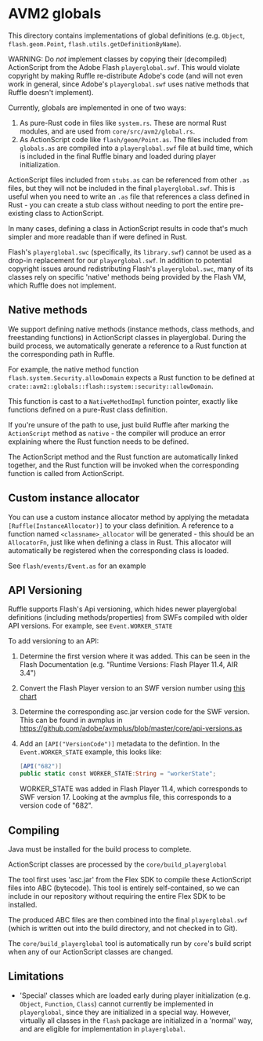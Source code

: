 # AVM2 globals

This directory contains implementations of global definitions
(e.g. `Object`, `flash.geom.Point`, `flash.utils.getDefinitionByName`).

WARNING: Do *not* implement classes by copying their (decompiled) ActionScript
from the Adobe Flash `playerglobal.swf`. This would violate copyright by making
Ruffle re-distribute Adobe's code (and will not even work in general, since
Adobe's `playerglobal.swf` uses native methods that Ruffle doesn't implement).

Currently, globals are implemented in one of two ways:
1) As pure-Rust code in files like `system.rs`. These are normal Rust
   modules, and are used from `core/src/avm2/global.rs`.
2) As ActionScript code like `flash/geom/Point.as`.
   The files included from `globals.as` are compiled into a `playerglobal.swf`
   file at build time, which is included in the final Ruffle binary
   and loaded during player initialization.

ActionScript files included from `stubs.as` can be referenced from other `.as` files,
but they will not be included in the final `playerglobal.swf`. This is useful when you need to write
an `.as` file that references a class defined in Rust - you can create
a stub class without needing to port the entire pre-existing class
to ActionScript.

In many cases, defining a class in ActionScript results in
code that's much simpler and more readable than if were
defined in Rust.

Flash's `playerglobal.swc` (specifically, its `library.swf`)
cannot be used as a drop-in replacement for our `playerglobal.swf`.
In addition to potential copyright issues around redistributing Flash's `playerglobal.swc`,
many of its classes rely on specific 'native' methods being provided
by the Flash VM, which Ruffle does not implement.

## Native methods

We support defining native methods (instance methods, class methods, and freestanding functions)
in ActionScript classes in playerglobal. During the build process, we automatically
generate a reference to a Rust function at the corresponding path in Ruffle.

For example, the native method function `flash.system.Security.allowDomain`
expects a Rust function to be defined at `crate::avm2::globals::flash::system::security::allowDomain`.

This function is cast to a `NativeMethodImpl` function pointer, exactly like
functions defined on a pure-Rust class definition.

If you're unsure of the path to use, just build Ruffle after marking the
`ActionScript` method as `native` - the compiler will produce an error
explaining where the Rust function needs to be defined.

The ActionScript method and the Rust function are automatically linked
together, and the Rust function will be invoked when the corresponding
function is called from ActionScript.

## Custom instance allocator

You can use a custom instance allocator method by applying the metadata
`[Ruffle(InstanceAllocator)]`
to your class definition. A reference to a function named `<classname>_allocator`
will be generated - this should be an `AllocatorFn`, just like when defining
a class in Rust. This allocator will automatically be registered when the corresponding
class is loaded.

See `flash/events/Event.as` for an example

## API Versioning

Ruffle supports Flash's Api versioning, which hides newer playerglobal definitions
(including methods/properties) from SWFs compiled with older API versions.
For example, see `Event.WORKER_STATE`

To add versioning to an API:

1. Determine the first version where it was added. This can be seen in the Flash Documentation (e.g. "Runtime Versions: Flash Player 11.4, AIR 3.4")
2. Convert the Flash Player version to an SWF version number using [this chart](https://github.com/ruffle-rs/ruffle/wiki/SWF-version-chart)
2. Determine the corresponding asc.jar version code for the SWF version. This can be found in avmplus in https://github.com/adobe/avmplus/blob/master/core/api-versions.as
3. Add an `[API("VersionCode")]` metadata to the defintion. In the `Event.WORKER_STATE` example,
   this looks like:

   ```actionscript
   [API("682")]
   public static const WORKER_STATE:String = "workerState";
   ```

   WORKER_STATE was added in Flash Player 11.4, which corresponds to SWF version 17. Looking at the avmplus file, this corresponds
   to a version code of "682".

## Compiling

Java must be installed for the build process to complete.

ActionScript classes are processed by the `core/build_playerglobal`

The tool first uses 'asc.jar'
from the Flex SDK to compile these ActionScript files into
ABC (bytecode). This tool is entirely self-contained, so we can
include in our repository without requiring the entire Flex SDK
to be installed.

The produced ABC files are then combined into the final
`playerglobal.swf` (which is written out into the build directory,
and not checked in to Git).

The `core/build_playerglobal` tool is automatically run by `core`'s build script
when any of our ActionScript classes are changed.

## Limitations

* 'Special' classes which are loaded early during player initialization
(e.g. `Object`, `Function`, `Class`) cannot currently
be implemented in `playerglobal`, since they are initialized in a special
way. However, virtually all classes in the `flash` package are initialized
in a 'normal' way, and are eligible for implementation in `playerglobal`.
